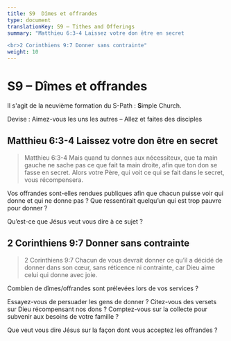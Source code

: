 ```yaml
---
title: S9  Dîmes et offrandes
type: document
translationKey: S9 – Tithes and Offerings
summary: "Matthieu 6:3-4 Laissez votre don être en secret

<br>2 Corinthiens 9:7 Donner sans contrainte"
weight: 10
---
```

# S9 – Dîmes et offrandes

Il s'agit de la neuvième formation du S-Path : **S**imple Church.

Devise : Aimez-vous les uns les autres – Allez et faites des disciples

## Matthieu 6:3-4 Laissez votre don être en secret

>   Matthieu 6:3-4 Mais quand tu donnes aux nécessiteux, que ta main gauche ne sache pas ce que fait ta main droite, afin que ton don se fasse en secret. Alors votre Père, qui voit ce qui se fait dans le secret, vous récompensera.

Vos offrandes sont-elles rendues publiques afin que chacun puisse voir qui donne et qui ne donne pas ? Que ressentirait quelqu’un qui est trop pauvre pour donner ?

Qu’est-ce que Jésus veut vous dire à ce sujet ?

## 2 Corinthiens 9:7 Donner sans contrainte

>   2 Corinthiens 9:7 Chacun de vous devrait donner ce qu’il a décidé de donner dans son cœur, sans réticence ni contrainte, car Dieu aime celui qui donne avec joie.

Combien de dîmes/offrandes sont prélevées lors de vos services ?

Essayez-vous de persuader les gens de donner ? Citez-vous des versets sur Dieu récompensant nos dons ? Comptez-vous sur la collecte pour subvenir aux besoins de votre famille ?

Que veut vous dire Jésus sur la façon dont vous acceptez les offrandes ?

